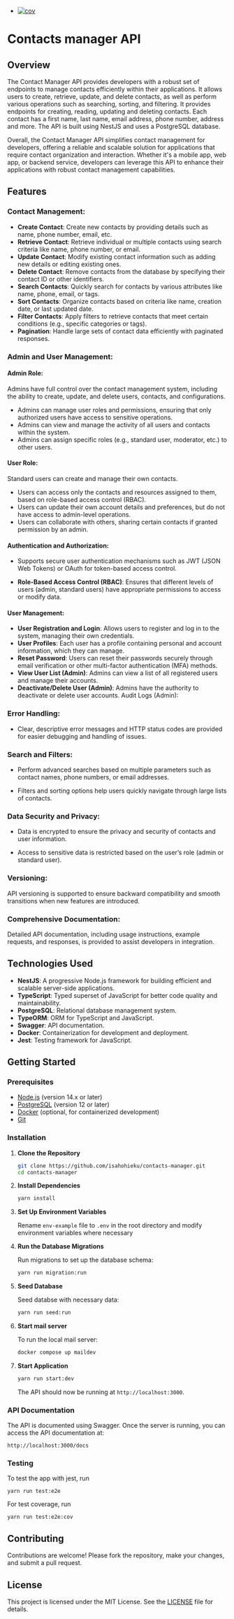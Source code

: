 
<!-- README.md -->
+ [![cov](https://isahohieku.github.io/contacts-manager/badges/coverage.svg)](https://github.com/isahohieku/contacts-manager/actions)

# Contacts manager API

## Overview

The Contact Manager API provides developers with a robust set of endpoints to manage contacts efficiently within their applications. It allows users to create, retrieve, update, and delete contacts, as well as perform various operations such as searching, sorting, and filtering. It provides endpoints for creating, reading, updating and deleting contacts. Each contact has a first name, last name, email address, phone number, address and more. The API is built using NestJS and uses a PostgreSQL database.

Overall, the Contact Manager API simplifies contact management for developers, offering a reliable and scalable solution for applications that require contact organization and interaction. Whether it's a mobile app, web app, or backend service, developers can leverage this API to enhance their applications with robust contact management capabilities.

## Features

### Contact Management:

- **Create Contact**: Create new contacts by providing details such as name, phone number, email, etc.
- **Retrieve Contact**: Retrieve individual or multiple contacts using search criteria like name, phone number, or email.
- **Update Contact**: Modify existing contact information such as adding new details or editing existing ones.
- **Delete Contact**: Remove contacts from the database by specifying their contact ID or other identifiers.
- **Search Contacts**: Quickly search for contacts by various attributes like name, phone, email, or tags.
- **Sort Contacts**: Organize contacts based on criteria like name, creation date, or last updated date.
- **Filter Contacts**: Apply filters to retrieve contacts that meet certain conditions (e.g., specific categories or tags).
- **Pagination**: Handle large sets of contact data efficiently with paginated responses.

### Admin and User Management:

#### Admin Role:
Admins have full control over the contact management system, including the ability to create, update, and delete users, contacts, and configurations.

- Admins can manage user roles and permissions, ensuring that only authorized users have access to sensitive operations.
- Admins can view and manage the activity of all users and contacts within the system.
- Admins can assign specific roles (e.g., standard user, moderator, etc.) to other users.

#### User Role:
Standard users can create and manage their own contacts.

- Users can access only the contacts and resources assigned to them, based on role-based access control (RBAC).
- Users can update their own account details and preferences, but do not have access to admin-level operations.
- Users can collaborate with others, sharing certain contacts if granted permission by an admin.

#### Authentication and Authorization:

- Supports secure user authentication mechanisms such as JWT (JSON Web Tokens) or OAuth for token-based access control.

- **Role-Based Access Control (RBAC)**: Ensures that different levels of users (admin, standard users) have appropriate permissions to access or modify data.

#### User Management:

- **User Registration and Login**: Allows users to register and log in to the system, managing their own credentials.
- **User Profiles**: Each user has a profile containing personal and account information, which they can manage.
- **Reset Password**: Users can reset their passwords securely through email verification or other multi-factor authentication (MFA) methods.
- **View User List (Admin)**: Admins can view a list of all registered users and manage their accounts.
- **Deactivate/Delete User (Admin)**: Admins have the authority to deactivate or delete user accounts.
Audit Logs (Admin):

### Error Handling:

- Clear, descriptive error messages and HTTP status codes are provided for easier debugging and handling of issues.

### Search and Filters:

- Perform advanced searches based on multiple parameters such as contact names, phone numbers, or email addresses.

- Filters and sorting options help users quickly navigate through large lists of contacts.

### Data Security and Privacy:

- Data is encrypted to ensure the privacy and security of contacts and user information.

- Access to sensitive data is restricted based on the user’s role (admin or standard user).

### Versioning:

API versioning is supported to ensure backward compatibility and smooth transitions when new features are introduced.

### Comprehensive Documentation:

Detailed API documentation, including usage instructions, example requests, and responses, is provided to assist developers in integration.


## Technologies Used
- **NestJS**: A progressive Node.js framework for building efficient and scalable server-side applications.
- **TypeScript**: Typed superset of JavaScript for better code quality and maintainability.
- **PostgreSQL**: Relational database management system.
- **TypeORM**: ORM for TypeScript and JavaScript.
- **Swagger**: API documentation.
- **Docker**: Containerization for development and deployment.
- **Jest**: Testing framework for JavaScript.

## Getting Started

### Prerequisites

- [Node.js](https://nodejs.org/) (version 14.x or later)
- [PostgreSQL](https://www.postgresql.org/) (version 12 or later)
- [Docker](https://www.docker.com/) (optional, for containerized development)
- [Git](https://git-scm.com/)

### Installation

1. **Clone the Repository**

   ```bash
   git clone https://github.com/isahohieku/contacts-manager.git
   cd contacts-manager
   ```

2. **Install Dependencies**

   ```bash
   yarn install
   ```

3. **Set Up Environment Variables**

   Rename `env-example` file to `.env` in the root directory and modify environment variables where necessary


4. **Run the Database Migrations**

   Run migrations to set up the database schema:

   ```bash
   yarn run migration:run
   ```

5. **Seed Database**

   Seed databse with necessary data:

   ```bash
   yarn run seed:run
   ```

6. **Start mail server**

   To run the local mail server:

   ```bash
   docker compose up maildev
   ```

7. **Start Application**

   ```bash
   yarn run start:dev
   ```

   The API should now be running at `http://localhost:3000`.

### API Documentation

The API is documented using Swagger. Once the server is running, you can access the API documentation at:

```
http://localhost:3000/docs
```

### Testing

To test the app with jest, run

```
yarn run test:e2e
```

For test coverage, run

```
yarn run test:e2e:cov
```


## Contributing

Contributions are welcome! Please fork the repository, make your changes, and submit a pull request.

## License

This project is licensed under the MIT License. See the [LICENSE](LICENSE) file for details.
